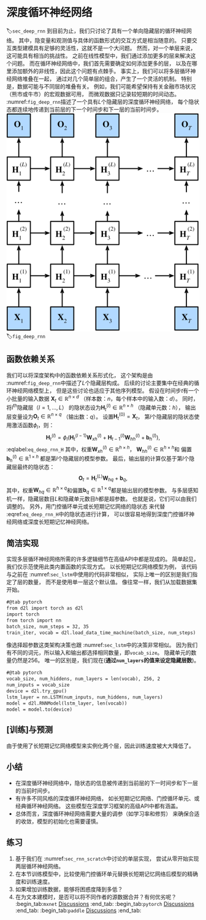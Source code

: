 # 深度循环神经网络
:label:`sec_deep_rnn`
到目前为止，我们只讨论了具有一个单向隐藏层的循环神经网络。
其中，隐变量和观测值与具体的函数形式的交互方式是相当随意的。
只要交互类型建模具有足够的灵活性，这就不是一个大问题。
然而，对一个单层来说，这可能具有相当的挑战性。
之前在线性模型中，我们通过添加更多的层来解决这个问题。
而在循环神经网络中，我们首先需要确定如何添加更多的层，
以及在哪里添加额外的非线性，因此这个问题有点棘手。
事实上，我们可以将多层循环神经网络堆叠在一起，
通过对几个简单层的组合，产生了一个灵活的机制。
特别是，数据可能与不同层的堆叠有关。
例如，我们可能希望保持有关金融市场状况
（熊市或牛市）的宏观数据可用，
而微观数据只记录较短期的时间动态。
 :numref:`fig_deep_rnn`描述了一个具有$L$个隐藏层的深度循环神经网络，
每个隐状态都连续地传递到当前层的下一个时间步和下一层的当前时间步。
![深度循环神经网络结构](../img/deep-rnn.svg)
:label:`fig_deep_rnn`
## 函数依赖关系
我们可以将深度架构中的函数依赖关系形式化，
这个架构是由 :numref:`fig_deep_rnn`中描述了$L$个隐藏层构成。
后续的讨论主要集中在经典的循环神经网络模型上，
但是这些讨论也适应于其他序列模型。
假设在时间步$t$有一个小批量的输入数据
$\mathbf{X}_t \in \mathbb{R}^{n \times d}$
（样本数：$n$，每个样本中的输入数：$d$）。
同时，将$l^\mathrm{th}$隐藏层（$l=1,\ldots,L$）
的隐状态设为$\mathbf{H}_t^{(l)}  \in \mathbb{R}^{n \times h}$
（隐藏单元数：$h$），
输出层变量设为$\mathbf{O}_t \in \mathbb{R}^{n \times q}$
（输出数：$q$）。
设置$\mathbf{H}_t^{(0)} = \mathbf{X}_t$，
第$l$个隐藏层的隐状态使用激活函数$\phi_l$，则：
$$\mathbf{H}_t^{(l)} = \phi_l(\mathbf{H}_t^{(l-1)} \mathbf{W}_{xh}^{(l)} + \mathbf{H}_{t-1}^{(l)} \mathbf{W}_{hh}^{(l)}  + \mathbf{b}_h^{(l)}),$$
:eqlabel:`eq_deep_rnn_H`
其中，权重$\mathbf{W}_{xh}^{(l)} \in \mathbb{R}^{h \times h}$，
$\mathbf{W}_{hh}^{(l)} \in \mathbb{R}^{h \times h}$和
偏置$\mathbf{b}_h^{(l)} \in \mathbb{R}^{1 \times h}$
都是第$l$个隐藏层的模型参数。
最后，输出层的计算仅基于第$l$个隐藏层最终的隐状态：
$$\mathbf{O}_t = \mathbf{H}_t^{(L)} \mathbf{W}_{hq} + \mathbf{b}_q,$$
其中，权重$\mathbf{W}_{hq} \in \mathbb{R}^{h \times q}$和偏置$\mathbf{b}_q \in \mathbb{R}^{1 \times q}$都是输出层的模型参数。
与多层感知机一样，隐藏层数目$L$和隐藏单元数目$h$都是超参数。
也就是说，它们可以由我们调整的。
另外，用门控循环单元或长短期记忆网络的隐状态
来代替 :eqref:`eq_deep_rnn_H`中的隐状态进行计算，
可以很容易地得到深度门控循环神经网络或深度长短期记忆神经网络。
## 简洁实现
实现多层循环神经网络所需的许多逻辑细节在高级API中都是现成的。
简单起见，我们仅示范使用此类内置函数的实现方式。
以长短期记忆网络模型为例，
该代码与之前在 :numref:`sec_lstm`中使用的代码非常相似，
实际上唯一的区别是我们指定了层的数量，
而不是使用单一层这个默认值。
像往常一样，我们从加载数据集开始。
```{.python .input}
#@tab pytorch
from d2l import torch as d2l
import torch
from torch import nn
batch_size, num_steps = 32, 35
train_iter, vocab = d2l.load_data_time_machine(batch_size, num_steps)
```
像选择超参数这类架构决策也跟 :numref:`sec_lstm`中的决策非常相似。
因为我们有不同的词元，所以输入和输出都选择相同数量，即`vocab_size`。
隐藏单元的数量仍然是$256$。
唯一的区别是，我们现在(**通过`num_layers`的值来设定隐藏层数**)。
```{.python .input}
#@tab pytorch
vocab_size, num_hiddens, num_layers = len(vocab), 256, 2
num_inputs = vocab_size
device = d2l.try_gpu()
lstm_layer = nn.LSTM(num_inputs, num_hiddens, num_layers)
model = d2l.RNNModel(lstm_layer, len(vocab))
model = model.to(device)
```
## [**训练**]与预测
由于使用了长短期记忆网络模型来实例化两个层，因此训练速度被大大降低了。
## 小结
* 在深度循环神经网络中，隐状态的信息被传递到当前层的下一时间步和下一层的当前时间步。
* 有许多不同风格的深度循环神经网络，
  如长短期记忆网络、门控循环单元、或经典循环神经网络。
  这些模型在深度学习框架的高级API中都有涵盖。
* 总体而言，深度循环神经网络需要大量的调参（如学习率和修剪）
  来确保合适的收敛，模型的初始化也需要谨慎。
## 练习
1. 基于我们在 :numref:`sec_rnn_scratch`中讨论的单层实现，
   尝试从零开始实现两层循环神经网络。
1. 在本节训练模型中，比较使用门控循环单元替换长短期记忆网络后模型的精确度和训练速度。
1. 如果增加训练数据，能够将困惑度降到多低？
1. 在为文本建模时，是否可以将不同作者的源数据合并？有何优劣呢？
:begin_tab:`mxnet`
[Discussions](https://discuss.d2l.ai/t/2771)
:end_tab:
:begin_tab:`pytorch`
[Discussions](https://discuss.d2l.ai/t/2770)
:end_tab:
:begin_tab:`paddle`
[Discussions](https://discuss.d2l.ai/t/11834)
:end_tab: